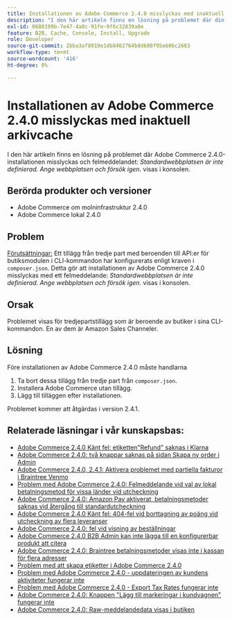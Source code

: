 ```yaml
---
title: Installationen av Adobe Commerce 2.4.0 misslyckas med inaktuell arkivcache
description: "I den här artikeln finns en lösning på problemet där din Adobe Commerce 2.4.0-installation misslyckas med felmeddelandet: *Standardwebbplatsen är inte definierad. Ange webbplatsen och försök igen.* visas i konsolen."
exl-id: 0680199b-7e47-4a8c-91fe-9f6c32839a0e
feature: B2B, Cache, Console, Install, Upgrade
role: Developer
source-git-commit: 2bba3af8919e1db8482764b8d688f95e606c2683
workflow-type: tm+mt
source-wordcount: '416'
ht-degree: 0%

---
```


# Installationen av Adobe Commerce 2.4.0 misslyckas med inaktuell arkivcache

I den här artikeln finns en lösning på problemet där Adobe Commerce 2.4.0-installationen misslyckas och felmeddelandet: *Standardwebbplatsen är inte definierad. Ange webbplatsen och försök igen.* visas i konsolen.

## Berörda produkter och versioner

* Adobe Commerce om molninfrastruktur 2.4.0
* Adobe Commerce lokal 2.4.0

## Problem

<u>Förutsättningar:</u>
Ett tillägg från tredje part med beroenden till API:er för butiksmodulen i CLI-kommandon har konfigurerats enligt kraven i `composer.json`. Detta gör att installationen av Adobe Commerce 2.4.0 misslyckas med ett felmeddelande: *Standardwebbplatsen är inte definierad. Ange webbplatsen och försök igen.* visas i konsolen.

## Orsak

Problemet visas för tredjepartstillägg som är beroende av butiker i sina CLI-kommandon. En av dem är Amazon Sales Channeler.

## Lösning

Före installationen av Adobe Commerce 2.4.0 måste handlarna

1. Ta bort dessa tillägg från tredje part från `composer.json`.
1. Installera Adobe Commerce utan tillägg.
1. Lägg till tilläggen efter installationen.

Problemet kommer att åtgärdas i version 2.4.1.

## Relaterade läsningar i vår kunskapsbas:

* [Adobe Commerce 2.4.0 Känt fel: etiketten&quot;Refund&quot; saknas i Klarna](/help/troubleshooting/payments/magento-2-4-0-known-issue-missing-refund-label-in-klarna.md)
* [Adobe Commerce 2.4.0: två knappar saknas på sidan Skapa ny order i Admin](/help/troubleshooting/miscellaneous/magento-2-4-0-known-issue-create-new-order-buttons-missing.md)
* [Adobe Commerce 2.4.0, 2.4.1: Aktivera problemet med partiella fakturor i Braintree Venmo](/help/troubleshooting/payments/magento-2-4-0-2-4-1-enable-braintree-venmo-partial-invoice-issue.md)
* [Problem med Adobe Commerce 2.4.0: Felmeddelande vid val av lokal betalningsmetod för vissa länder vid utcheckning](/help/troubleshooting/payments/magento-2-4-0-checkout-error-selecting-local-payments.md)
* [Adobe Commerce 2.4.0: Amazon Pay aktiverat, betalningsmetoder saknas vid återgång till standardutcheckning](/help/troubleshooting/payments/magento-2-4-0-known-issue-amazon-pay-no-payment-methods.md)
* [Adobe Commerce 2.4.0 Känt fel: 404-fel vid borttagning av poäng vid utcheckning av flera leveranser](/help/troubleshooting/storefront/magento-2-4-0-404-error-removing-rewards-points-on-multi-shipping-checkout.md)
* [Adobe Commerce 2.4.0: fel vid visning av beställningar](/help/troubleshooting/storefront/magento-2-4-0-known-issue-orders-display-error.md)
* [Adobe Commerce 2.4.0 B2B Admin kan inte lägga till en konfigurerbar produkt att citera](/help/troubleshooting/miscellaneous/magento-2-4-0-b2b-admin-can-t-add-configurable-product-to-quote.md)
* [Adobe Commerce 2.4.0: Braintree betalningsmetoder visas inte i kassan för flera adresser](/help/troubleshooting/payments/magento-2-4-0-braintree-not-in-multiple-addresses-checkout.md)
* [Problem med att skapa etiketter i Adobe Commerce 2.4.0](/help/troubleshooting/known-issues-patches-attached/shipping-labels-creation-known-issue-in-magento-2-4-0.md)
* [Problem med Adobe Commerce 2.4.0 - uppdateringen av kundens aktiviteter fungerar inte](/help/troubleshooting/miscellaneous/magento-2-4-0-refresh-on-customer-activities-does-not-work.md)
* [Problem med Adobe Commerce 2.4.0 - Export Tax Rates fungerar inte](/help/troubleshooting/miscellaneous/magento-2-4-0-known-issue-export-tax-rates-does-not-work.md)
* [Adobe Commerce 2.4.0: Knappen &quot;Lägg till markeringar i kundvagnen&quot; fungerar inte](/help/troubleshooting/miscellaneous/magento-2-4-0-add-selections-to-my-cart-does-not-work.md)
* [Adobe Commerce 2.4.0: Raw-meddelandedata visas i butiken](/help/troubleshooting/storefront/magento-2-4-0-issue-storefront-raw-message-data-display.md)
